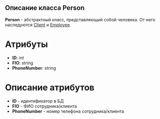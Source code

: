 ## Описание класса Person
**Person** - абстрактный класс, представляющий собой человека. От него наследуются [Client](https://github.com/dedneded/UML-Diargam/blob/main/Information/Client.md) и [Employee](https://github.com/dedneded/UML-Diargam/blob/main/Information/Employee.md).
# Атрибуты
- **ID**: int
- **FIO**: string
- **PhoneNumber**: string
# Описание атрибутов
- **ID** - идентификатор в БД
- **FIO** - ФИО сотрудника/клиента
- **PhoneNumber** - номер телефона сотрудника/клиента
